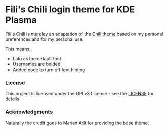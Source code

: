 # Fili's Chili login theme for KDE Plasma

Fili's Chili is mereley an adaptation of the [Chili theme](https://github.com/MarianArlt/kde-plasma-chili) based on my personal preferences and for my personal use.

This means:
- Lato as the default font
- Usernames are bolded
- Added code to turn off font hinting 

### License

This project is licensed under the GPLv3 License - see the [LICENSE](LICENSE.md) for details

### Acknowledgments

Naturally the credit goes to Marian Arlt for providing the base theme.


